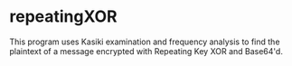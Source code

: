 # repeatingXOR

This program uses Kasiki examination and frequency analysis to find the plaintext of a message encrypted with Repeating Key XOR and Base64'd.
